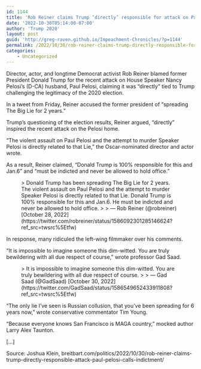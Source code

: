 ```yaml
---
id: 1144
title: 'Rob Reiner claims Trump ‘directly’ responsible for attack on Paul Pelosi, calls for indictment'
date: '2022-10-30T05:14:00-07:00'
author: 'Trump 2020'
layout: post
guid: 'http://greg-raven.github.io/Impeachment-Chronicles/?p=1144'
permalink: /2022/10/30/rob-reiner-claims-trump-directly-responsible-for-attack-on-paul-pelosi-calls-for-indictment/
categories:
    - Uncategorized
---
```


Director, actor, and longtime Democrat activist Rob Reiner blamed former President Donald Trump for the recent attack on House Speaker Nancy Pelosi’s (D-CA) husband, Paul Pelosi, claiming it was “directly” tied to Trump challenging the legitimacy of the 2020 election.

In a tweet from Friday, Reiner accused the former president of “spreading The Big Lie for 2 years.”

Trump’s questioning of the election results, Reiner argued, “directly” inspired the recent attack on the Pelosi home.

“The violent assault on Paul Pelosi and the attempt to murder Speaker Pelosi is directly related to that Lie,” the Oscar-nominated director and actor wrote.

As a result, Reiner claimed, “Donald Trump is 100% responsible for this and Jan.6” and “must be indicted and never be allowed to hold office.”

<figure class="wp-block-embed is-type-rich is-provider-twitter wp-block-embed-twitter"><div class="wp-block-embed__wrapper">> Donald Trump has been spreading The Big Lie for 2 years. The violent assault on Paul Pelosi and the attempt to murder Speaker Pelosi is directly related to that Lie. Donald Trump is 100% responsible for this and Jan.6. He must be indicted and never be allowed to hold office.
> 
> — Rob Reiner (@robreiner) [October 28, 2022](https://twitter.com/robreiner/status/1586092301285146624?ref_src=twsrc%5Etfw)

<script async="" charset="utf-8" src="https://platform.twitter.com/widgets.js"></script></div></figure>In response, many ridiculed the left-wing filmmaker over his comments.

“It is impossible to imagine someone this dim-witted. You are truly bewildering with all due respect of course,” wrote professor Gad Saad.

<figure class="wp-block-embed is-type-rich is-provider-twitter wp-block-embed-twitter"><div class="wp-block-embed__wrapper">> It is impossible to imagine someone this dim-witted. You are truly bewildering with all due respect of course.
> 
> — Gad Saad (@GadSaad) [October 30, 2022](https://twitter.com/GadSaad/status/1586549652433911808?ref_src=twsrc%5Etfw)

<script async="" charset="utf-8" src="https://platform.twitter.com/widgets.js"></script></div></figure>“The only lie I’ve seen is Russian collusion, that you’ve been spreading for 6 years now,” wrote conservative commentator Tim Young.

“Because everyone knows San Francisco is MAGA country,” mocked author Larry Alex Taunton.

\[…\]

Source: Joshua Klein, breitbart.com/politics/2022/10/30/rob-reiner-claims-trump-directly-responsible-attack-paul-pelosi-calls-indictment/